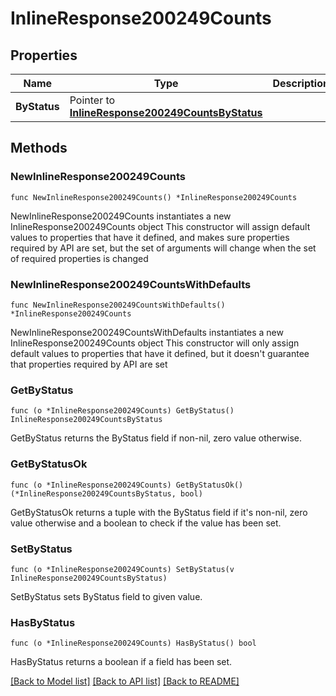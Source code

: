 # InlineResponse200249Counts

## Properties

Name | Type | Description | Notes
------------ | ------------- | ------------- | -------------
**ByStatus** | Pointer to [**InlineResponse200249CountsByStatus**](InlineResponse200249CountsByStatus.md) |  | [optional] 

## Methods

### NewInlineResponse200249Counts

`func NewInlineResponse200249Counts() *InlineResponse200249Counts`

NewInlineResponse200249Counts instantiates a new InlineResponse200249Counts object
This constructor will assign default values to properties that have it defined,
and makes sure properties required by API are set, but the set of arguments
will change when the set of required properties is changed

### NewInlineResponse200249CountsWithDefaults

`func NewInlineResponse200249CountsWithDefaults() *InlineResponse200249Counts`

NewInlineResponse200249CountsWithDefaults instantiates a new InlineResponse200249Counts object
This constructor will only assign default values to properties that have it defined,
but it doesn't guarantee that properties required by API are set

### GetByStatus

`func (o *InlineResponse200249Counts) GetByStatus() InlineResponse200249CountsByStatus`

GetByStatus returns the ByStatus field if non-nil, zero value otherwise.

### GetByStatusOk

`func (o *InlineResponse200249Counts) GetByStatusOk() (*InlineResponse200249CountsByStatus, bool)`

GetByStatusOk returns a tuple with the ByStatus field if it's non-nil, zero value otherwise
and a boolean to check if the value has been set.

### SetByStatus

`func (o *InlineResponse200249Counts) SetByStatus(v InlineResponse200249CountsByStatus)`

SetByStatus sets ByStatus field to given value.

### HasByStatus

`func (o *InlineResponse200249Counts) HasByStatus() bool`

HasByStatus returns a boolean if a field has been set.


[[Back to Model list]](../README.md#documentation-for-models) [[Back to API list]](../README.md#documentation-for-api-endpoints) [[Back to README]](../README.md)


